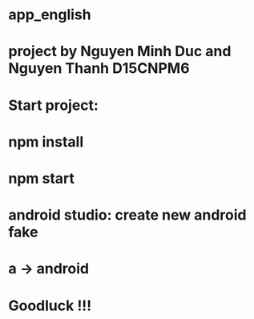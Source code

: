# app_english
# project by Nguyen Minh Duc and Nguyen Thanh D15CNPM6
# Start project: 
#  npm install
#  npm start
#  android studio: create new android fake 
#  a -> android 
# Goodluck !!!
